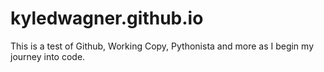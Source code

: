 # kyledwagner.github.io
This is a test of Github, Working Copy, Pythonista and more as I begin my journey into code.
